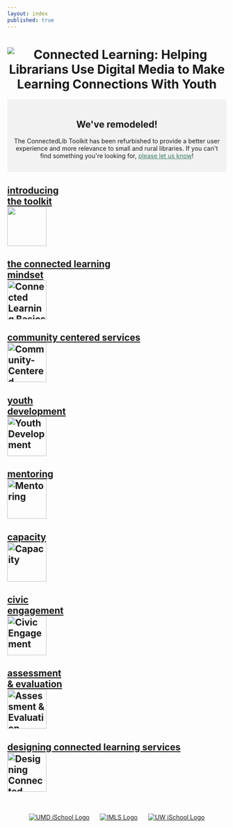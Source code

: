 ```yaml
---
layout: index
published: true
---
```


<!-- ICONS USED: 
  Party by Felix Westphal from the Noun Project https://thenounproject.com/search/?q=crowd&i=574842 
  partners by Cuby Design from the Noun Project https://thenounproject.com/search/?q=partner&i=1563350
  ConnectedLib Logo designed by Saba Kawas

-->

<!-- THIS IS THE LANDING PAGE CONTENT -->

<center><h1>
<img src="{{ site.baseurl }}/img/connectedlib_logo_slogan.png" alt="Connected Learning: Helping Librarians Use Digital Media to Make Learning Connections With Youth" /></h1>
</center>


<div style="margin-left:auto;margin-right:auto;background-color:#F2F2F2;text-align:center; padding:15px;"><h2>We've remodeled!</h2>
<p>The ConnectedLib Toolkit has been refurbished to provide a better user experience and more relevance to small and rural libraries. If you can't find something you're looking for, <a href="https://forms.gle/yLe3gLzV4L23B6c29" style="color: #377a5e;">please let us know</a>!</p>
</div>

<div class="grid-container" style="margin-left:auto;margin-right:auto;">

 <div class="grid-item"><h2><a href="modules/introducing-the-toolkit/">
    <div>introducing<br/>the toolkit<br/><img src="{{ site.baseurl }}/img/moduleLogos/introducing-the-toolkit.png" width="90px" ALT=""/>
  </div></a></h2></div>

 <div class="grid-item"> <h2><a href="modules/basics/"><div>the connected learning<br/>mindset<br/>
 <img src="{{ site.baseurl }}/img/moduleLogos/basics.png" width="90px" ALT="Connected Learning Basics"/>
</div></a></h2></div>

<div class="grid-item"><h2> <a href="modules/community-centered/"><div>community centered services<br/>
 <img src="{{ site.baseurl }}/img/moduleLogos/community-centered.png" width="90px" ALT="Community-Centered Services"/>
</div></a></h2></div>

<div class="grid-item"><h2> <a href="modules/youth-development/"><div>youth<br/>development<br/>
 <img src="{{ site.baseurl }}/img/moduleLogos/youth-development.png" width="90px" ALT="Youth Development"/>
</div></a></h2></div>

<div class="grid-item"> <h2><a href="modules/mentoring/"><div>mentoring<br/>
 <img src="{{ site.baseurl }}/img/moduleLogos/mentoring.png" width="90px" ALT="Mentoring"/>
</div></a></h2></div>



<div class="grid-item"> <h2><a href="modules/capacity/"><div>capacity<br/>
 <img src="{{ site.baseurl }}/img/moduleLogos/capacity.png" width="90px" ALT="Capacity"/>
</div></a></h2></div>

<div class="grid-item"><h2> <a href="modules/civic-engagement/"><div>civic<br/>engagement<br/>
 <img src="{{ site.baseurl }}/img/moduleLogos/civic-engagement.png" width="90px" ALT="Civic Engagement"/>
</div></a></h2></div>

<div class="grid-item"> <h2><a href="modules/evaluation/"><div>assessment<br/>& evaluation<br/>
 <img src="{{ site.baseurl }}/img/moduleLogos/evaluation.png" width="90px" ALT="Assessment & Evaluation"/>
</div></a></h2></div>

<div class="grid-item"> <h2><a href="modules/designing-connected-learning-services/"><div>designing connected learning services<br/>
 <img src="{{ site.baseurl }}/img/moduleLogos/designing-connected-learning-services.png" width="90px" ALT="Designing Connected Learning Services"/>
</div></a></h2></div>


</div>



<center><div style="margin-top:50px;">
    <a href="https://ischool.umd.edu" target="_blank"><img src="{{site.baseurl}}/img/sponsorLogos/umd_ischool_logo_resized.jpg" ALT="UMD iSchool Logo"/></a>
    <a href="https://www.imls.gov" target="_blank"><img src="{{site.baseurl}}/img/sponsorLogos/imls_logo_resized.jpg" style="margin-left:20px;margin-right:20px;" ALT="IMLS Logo"/></a>
    <a href="https://ischool.uw.edu"><img src="{{site.baseurl}}/img/sponsorLogos/uw_ischool_logo_resized.png" ALT="UW iSchool Logo"/></a></div>



</center>